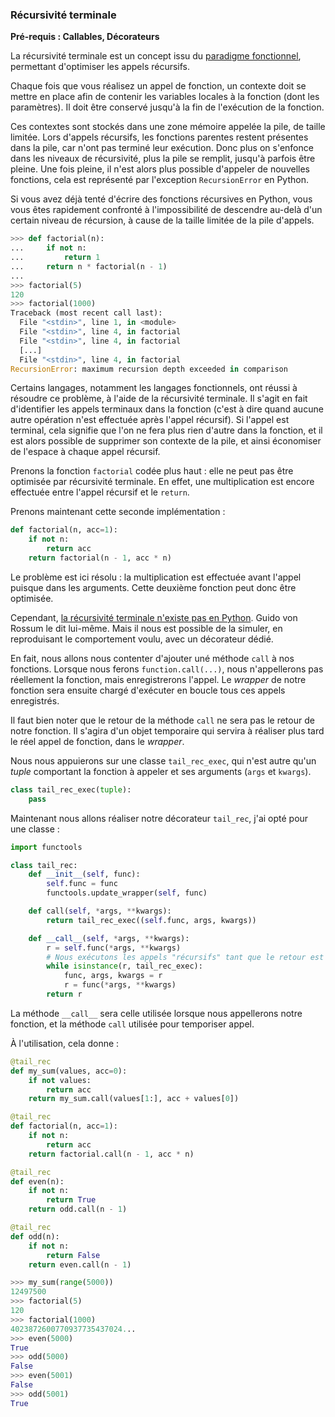 ### Récursivité terminale

**Pré-requis : Callables, Décorateurs**

La récursivité terminale est un concept issu du [paradigme fonctionnel](https://fr.wikipedia.org/wiki/Programmation_fonctionnelle), permettant d'optimiser les appels récursifs.

Chaque fois que vous réalisez un appel de fonction, un contexte doit se mettre en place afin de contenir les variables locales à la fonction (dont les paramètres).
Il doit être conservé jusqu'à la fin de l'exécution de la fonction.

Ces contextes sont stockés dans une zone mémoire appelée la pile, de taille limitée. Lors d'appels récursifs, les fonctions parentes restent présentes dans la pile, car n'ont pas terminé leur exécution.
Donc plus on s'enfonce dans les niveaux de récursivité, plus la pile se remplit, jusqu'à parfois être pleine.
Une fois pleine, il n'est alors plus possible d'appeler de nouvelles fonctions, cela est représenté par l'exception `RecursionError` en Python.

Si vous avez déjà tenté d'écrire des fonctions récursives en Python, vous vous êtes rapidement confronté à l'impossibilité de descendre au-delà d'un certain niveau de récursion, à cause de la taille limitée de la pile d'appels.

```python
>>> def factorial(n):
...     if not n:
...         return 1
...     return n * factorial(n - 1)
...
>>> factorial(5)
120
>>> factorial(1000)
Traceback (most recent call last):
  File "<stdin>", line 1, in <module>
  File "<stdin>", line 4, in factorial
  File "<stdin>", line 4, in factorial
  [...]
  File "<stdin>", line 4, in factorial
RecursionError: maximum recursion depth exceeded in comparison
```

Certains langages, notamment les langages fonctionnels, ont réussi à résoudre ce problème, à l'aide de la récursivité terminale. Il s'agit en fait d'identifier les appels terminaux dans la fonction (c'est à dire quand aucune autre opération n'est effectuée après l'appel récursif).
Si l'appel est terminal, cela signifie que l'on ne fera plus rien d'autre dans la fonction, et il est alors possible de supprimer son contexte de la pile, et ainsi économiser de l'espace à chaque appel récursif.

Prenons la fonction `factorial` codée plus haut : elle ne peut pas être optimisée par récursivité terminale.
En effet, une multiplication est encore effectuée entre l'appel récursif et le `return`.

Prenons maintenant cette seconde implémentation :

```python
def factorial(n, acc=1):
    if not n:
        return acc
    return factorial(n - 1, acc * n)
```

Le problème est ici résolu : la multiplication est effectuée avant l'appel puisque dans les arguments. Cette deuxième fonction peut donc être optimisée.

Cependant, [la récursivité terminale n'existe pas en Python](http://neopythonic.blogspot.com.au/2009/04/tail-recursion-elimination.html). Guido von Rossum le dit lui-même.
Mais il nous est possible de la simuler, en reproduisant le comportement voulu, avec un décorateur dédié.

En fait, nous allons nous contenter d'ajouter uné méthode `call` à nos fonctions.
Lorsque nous ferons `function.call(...)`, nous n'appellerons pas réellement la fonction, mais enregistrerons l'appel.
Le *wrapper* de notre fonction sera ensuite chargé d'exécuter en boucle tous ces appels enregistrés.

Il faut bien noter que le retour de la méthode `call` ne sera pas le retour de notre fonction. Il s'agira d'un objet temporaire qui servira à réaliser plus tard le réel appel de fonction, dans le *wrapper*.

Nous nous appuierons sur une classe `tail_rec_exec`, qui n'est autre qu'un *tuple* comportant la fonction à appeler et ses arguments (`args` et `kwargs`).

```python
class tail_rec_exec(tuple):
    pass
```

Maintenant nous allons réaliser notre décorateur `tail_rec`, j'ai opté pour une classe :

```python
import functools

class tail_rec:
    def __init__(self, func):
        self.func = func
        functools.update_wrapper(self, func)

    def call(self, *args, **kwargs):
        return tail_rec_exec((self.func, args, kwargs))

    def __call__(self, *args, **kwargs):
        r = self.func(*args, **kwargs)
        # Nous exécutons les appels "récursifs" tant que le retour est de type tail_rec_exec
        while isinstance(r, tail_rec_exec):
            func, args, kwargs = r
            r = func(*args, **kwargs)
        return r
```

La méthode `__call__` sera celle utilisée lorsque nous appellerons notre fonction, et la méthode `call` utilisée pour temporiser appel.

À l'utilisation, cela donne :

```python
@tail_rec
def my_sum(values, acc=0):
    if not values:
        return acc
    return my_sum.call(values[1:], acc + values[0])

@tail_rec
def factorial(n, acc=1):
    if not n:
        return acc
    return factorial.call(n - 1, acc * n)

@tail_rec
def even(n):
    if not n:
        return True
    return odd.call(n - 1)

@tail_rec
def odd(n):
    if not n:
        return False
    return even.call(n - 1)
```

```python
>>> my_sum(range(5000))
12497500
>>> factorial(5)
120
>>> factorial(1000)
4023872600770937735437024...
>>> even(5000)
True
>>> odd(5000)
False
>>> even(5001)
False
>>> odd(5001)
True
```
